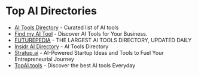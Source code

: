 # Top AI Directories

- [AI Tools Directory](https://aitoolsdirectory.com/) - Curated list of AI tools
- [Find my AI Tool](https://findmyaitool.com/) - Discover AI Tools for Your Business.
- [FUTUREPEDIA](https://www.futurepedia.io/) - THE LARGEST AI TOOLS DIRECTORY, UPDATED DAILY
- [Insidr AI Directory](https://www.insidr.ai/ai-tools/) - AI Tools Directory
- [Stratup.ai](https://stratup.ai/) - AI-Powered Startup Ideas and Tools to Fuel Your Entrepreneurial Journey
- [TopAI.tools](https://topai.tools/) - Discover the best AI tools Everyday

